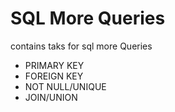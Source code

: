 # SQL More Queries
contains taks for sql more Queries

- PRIMARY KEY
- FOREIGN KEY
- NOT NULL/UNIQUE
- JOIN/UNION
